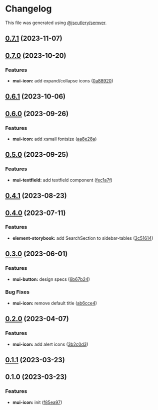 # Changelog

This file was generated using [@jscutlery/semver](https://github.com/jscutlery/semver).

## [0.7.1](https://github.com/Availity/element/compare/@availity/mui-icon@0.7.0...@availity/mui-icon@0.7.1) (2023-11-07)

## [0.7.0](https://github.com/Availity/element/compare/@availity/mui-icon@0.6.1...@availity/mui-icon@0.7.0) (2023-10-20)


### Features

* **mui-icon:** add expand/collapse icons ([0a88920](https://github.com/Availity/element/commit/0a889203e15785beca2834d79d6d2bfc3425bfcd))

## [0.6.1](https://github.com/Availity/element/compare/@availity/mui-icon@0.6.0...@availity/mui-icon@0.6.1) (2023-10-06)

## [0.6.0](https://github.com/Availity/element/compare/@availity/mui-icon@0.5.0...@availity/mui-icon@0.6.0) (2023-09-26)

### Features

- **mui-icon:** add xsmall fontsize ([aa8e28a](https://github.com/Availity/element/commit/aa8e28a5a7514247db0f65d9120da2847663445a))

## [0.5.0](https://github.com/Availity/element/compare/@availity/mui-icon@0.4.1...@availity/mui-icon@0.5.0) (2023-09-25)

### Features

- **mui-textfield:** add textfield component ([fec1a7f](https://github.com/Availity/element/commit/fec1a7fedda2420577e29b6c0e264d244a91a00e))

## [0.4.1](https://github.com/Availity/element/compare/@availity/mui-icon@0.4.0...@availity/mui-icon@0.4.1) (2023-08-23)

## [0.4.0](https://github.com/Availity/element/compare/@availity/mui-icon@0.3.0...@availity/mui-icon@0.4.0) (2023-07-11)

### Features

- **element-storybook:** add SearchSection to sidebar-tables ([3c51614](https://github.com/Availity/element/commit/3c51614c4260f9ce7f2d2544a6c09d79317ac0b6))

## [0.3.0](https://github.com/Availity/element/compare/@availity/mui-icon@0.2.0...@availity/mui-icon@0.3.0) (2023-06-01)

### Features

- **mui-button:** design specs ([6b67b24](https://github.com/Availity/element/commit/6b67b24cdfef68e14daaeba18a5fd7d90af46a09))

### Bug Fixes

- **mui-icon:** remove default title ([ab6cce4](https://github.com/Availity/element/commit/ab6cce46037b43daae7f69739737cfb3b38ad8f6))

## [0.2.0](https://github.com/Availity/element/compare/@availity/mui-icon@0.1.1...@availity/mui-icon@0.2.0) (2023-04-07)

### Features

- **mui-icon:** add alert icons ([3b2c0d3](https://github.com/Availity/element/commit/3b2c0d3f61cb997c1a72430cf3b1df5c027a55b4))

## [0.1.1](https://github.com/Availity/element/compare/@availity/mui-icon@0.1.0...@availity/mui-icon@0.1.1) (2023-03-23)

## 0.1.0 (2023-03-23)

### Features

- **mui-icon:** init ([f85ea97](https://github.com/Availity/element/commit/f85ea9744a5a7f54eb8a81c439ac6a4b10c8cc33))
